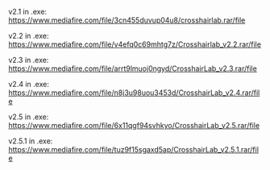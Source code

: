 v2.1 in .exe: https://www.mediafire.com/file/3cn455duvup04u8/crosshairlab.rar/file

v2.2 in .exe: https://www.mediafire.com/file/v4efq0c69mhtg7z/Crosshairlab_v2.2.rar/file

v2.3 in .exe: https://www.mediafire.com/file/arrt9lmuoj0ngyd/CrosshairLab_v2.3.rar/file

v2.4 in .exe: https://www.mediafire.com/file/n8j3u98uou3453d/CrosshairLab_v2.4.rar/file

v2.5 in .exe: https://www.mediafire.com/file/6x11qgf94svhkyo/CrosshairLab_v2.5.rar/file

v2.5.1 in .exe: https://www.mediafire.com/file/tuz9f15sgaxd5ap/CrosshairLab_v2.5.1.rar/file
